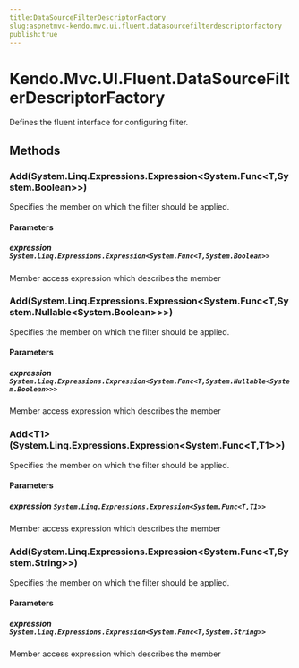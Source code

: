 ```yaml
---
title:DataSourceFilterDescriptorFactory
slug:aspnetmvc-kendo.mvc.ui.fluent.datasourcefilterdescriptorfactory
publish:true
---
```


# Kendo.Mvc.UI.Fluent.DataSourceFilterDescriptorFactory

Defines the fluent interface for configuring filter.

## Methods

### Add(System.Linq.Expressions.Expression\<System.Func\<T,System.Boolean\>\>)
Specifies the member on which the filter should be applied.

#### Parameters

##### expression `System.Linq.Expressions.Expression<System.Func<T,System.Boolean>>`
Member access expression which describes the member

### Add(System.Linq.Expressions.Expression\<System.Func\<T,System.Nullable\<System.Boolean\>\>\>)
Specifies the member on which the filter should be applied.

#### Parameters

##### expression `System.Linq.Expressions.Expression<System.Func<T,System.Nullable<System.Boolean>>>`
Member access expression which describes the member

### Add\<T1\>(System.Linq.Expressions.Expression\<System.Func\<T,T1\>\>)
Specifies the member on which the filter should be applied.

#### Parameters

##### expression `System.Linq.Expressions.Expression<System.Func<T,T1>>`
Member access expression which describes the member

### Add(System.Linq.Expressions.Expression\<System.Func\<T,System.String\>\>)
Specifies the member on which the filter should be applied.

#### Parameters

##### expression `System.Linq.Expressions.Expression<System.Func<T,System.String>>`
Member access expression which describes the member